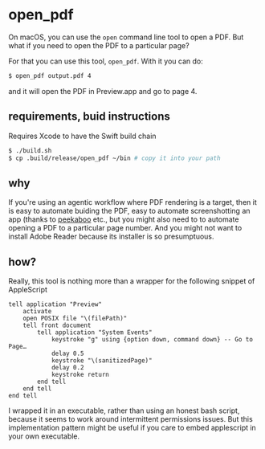 # open_pdf

On macOS, you can use the `open` command line tool to open a PDF. But what if you need to open the PDF to a particular page?

For that you can use this tool, `open_pdf`. With it you can do:

```sh
$ open_pdf output.pdf 4
```

and it will open the PDF in Preview.app and go to page 4.

## requirements, buid instructions

Requires Xcode to have the Swift build chain

```sh
$ ./build.sh
$ cp .build/release/open_pdf ~/bin # copy it into your path
```

## why

If you're using an agentic workflow where PDF rendering is a target, then it is easy to automate buiding the PDF, easy to automate screenshotting an app (thanks to [peekaboo](https://peekaboo.dev) etc., but you might also need to to automate opening a PDF to a particular page number. And you might not want to install Adobe Reader because its installer is so presumptuous.

## how?

Really, this tool is nothing more than a wrapper for the following snippet of AppleScript

``` osacript
tell application "Preview"
    activate
    open POSIX file "\(filePath)"
    tell front document
        tell application "System Events"
            keystroke "g" using {option down, command down} -- Go to Page…
            delay 0.5
            keystroke "\(sanitizedPage)"
            delay 0.2
            keystroke return
        end tell
    end tell
end tell
```

I wrapped it in an executable, rather than using an honest bash script, because it seems to work around intermittent permissions issues. But this implementation pattern might be useful if you care to embed applescript in your own executable.








